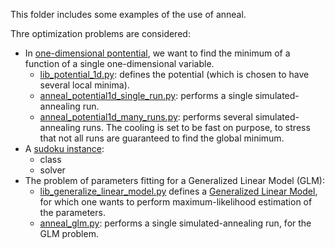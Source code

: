 This folder includes some examples of the use of anneal.

Thre optimization problems are considered:
 + In [one-dimensional pontential](one_dimensional_potential), we want to find the minimum of a function of a single one-dimensional variable.
   + [lib_potential_1d.py](one_dimensional_potential/lib_potential_1d.py): defines the potential (which is chosen to have several local minima).
   + [anneal_potential1d_single_run.py](one_dimensional_potential/anneal_potential1d_single_run.py): performs a single simulated-annealing run.
   + [anneal_potential1d_many_runs.py](one_dimensional_potential/anneal_potential1d_many_runs.py): performs several simulated-annealing runs. The cooling is set to be fast on purpose, to stress that not all runs are guaranteed to find the global minimum.
 + A [sudoku instance](sudoku):
   + class
   + solver
 + The problem of parameters fitting for a Generalized Linear Model (GLM):
   + [lib_generalize_linear_model.py](generalized_linear_model/lib_generalize_linear_model.py) defines a [Generalized Linear Model](https://en.wikipedia.org/wiki/Generalized_linear_model), for which one wants to perform maximum-likelihood estimation of the parameters.
   + [anneal_glm.py](generalized_linear_model/anneal_glm.py): performs a single simulated-annealing run, for the GLM problem.
